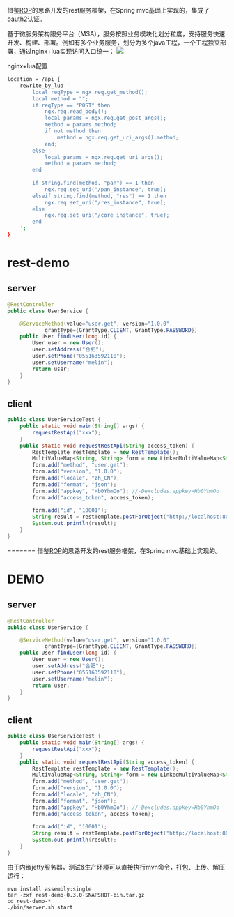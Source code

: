 借鉴[ROP](https://github.com/itstamen/rop "ROP")的思路开发的rest服务框架，在Spring mvc基础上实现的，集成了oauth2认证。

基于微服务架构服务平台（MSA），服务按照业务模块化划分粒度，支持服务快速开发、构建、部署。例如有多个业务服务，划分为多个java工程，一个工程独立部署，通过nginx+lua实现访问入口统一：
![](https://raw.githubusercontent.com/melin/cloud-rest-service/master/doc/images/deploy.png)

nginx+lua配置

```sh
location = /api {
    rewrite_by_lua '
        local reqType = ngx.req.get_method();
        local method = "";
        if reqType == "POST" then
            ngx.req.read_body();
            local params = ngx.req.get_post_args();
            method = params.method;
	        if not method then
                method = ngx.req.get_uri_args().method; 
	        end;
        else
            local params = ngx.req.get_uri_args();
            method = params.method;
        end
        
        if string.find(method, "pan") == 1 then
            ngx.req.set_uri("/pan_instance", true);
	    elseif string.find(method, "res") == 1 then
            ngx.req.set_uri("/res_instance", true);
        else
            ngx.req.set_uri("/core_instance", true);
        end
    ';
} 
```

# **rest-demo** #

## server ##
```java
@RestController
public class UserService {

	@ServiceMethod(value="user.get", version="1.0.0", 
			grantType={GrantType.CLIENT, GrantType.PASSWORD})
	public User findUser(long id) {
		User user = new User();
		user.setAddress("合肥");
		user.setPhone("055163592110");
		user.setUsername("melin");
		return user;
	}
}
```
## client ##
```java
public class UserServiceTest {
	public static void main(String[] args) {
		requestRestApi("xxx");
	}
	public static void requestRestApi(String access_token) {
		RestTemplate restTemplate = new RestTemplate();
        MultiValueMap<String, String> form = new LinkedMultiValueMap<String, String>();
        form.add("method", "user.get");
        form.add("version", "1.0.0");
        form.add("locale", "zh_CN");
        form.add("format", "json");
        form.add("appkey", "Hb0YhmOo"); //-Dexcludes.appkey=Hb0YhmOo
        form.add("access_token", access_token);
        
        form.add("id", "10001");
        String result = restTemplate.postForObject("http://localhost:8090/api", form, String.class);
        System.out.println(result);
	}
}
```
=======
借鉴[ROP](https://github.com/itstamen/rop "ROP")的思路开发的rest服务框架，在Spring mvc基础上实现的。

# **DEMO** #

## server ##
```java
@RestController
public class UserService {

	@ServiceMethod(value="user.get", version="1.0.0", 
			grantType={GrantType.CLIENT, GrantType.PASSWORD})
	public User findUser(long id) {
		User user = new User();
		user.setAddress("合肥");
		user.setPhone("055163592110");
		user.setUsername("melin");
		return user;
	}
}
```
## client ##
```java
public class UserServiceTest {
	public static void main(String[] args) {
		requestRestApi("xxx");
	}
	public static void requestRestApi(String access_token) {
		RestTemplate restTemplate = new RestTemplate();
        MultiValueMap<String, String> form = new LinkedMultiValueMap<String, String>();
        form.add("method", "user.get");
        form.add("version", "1.0.0");
        form.add("locale", "zh_CN");
        form.add("format", "json");
        form.add("appkey", "Hb0YhmOo"); //-Dexcludes.appkey=Hb0YhmOo
        form.add("access_token", access_token);
        
        form.add("id", "10001");
        String result = restTemplate.postForObject("http://localhost:8090/api", form, String.class);
        System.out.println(result);
	}
}
```

由于内嵌jetty服务器，测试&生产环境可以直接执行mvn命令，打包、上传、解压运行：

	mvn install assembly:single
    tar -zxf rest-demo-0.3.0-SNAPSHOT-bin.tar.gz
    cd rest-demo-*
    ./bin/server.sh start